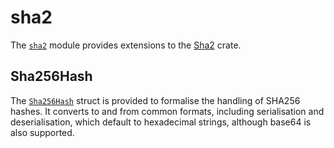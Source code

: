 # sha2

The [`sha2`](https://docs.rs/rubedo/latest/rubedo/sha2/index.html) module
provides extensions to the [Sha2](https://crates.io/crates/sha2) crate.


## Sha256Hash

The [`Sha256Hash`](https://docs.rs/http/latest/sha2/sha256hash/struct.Sha256Hash.html)
struct is provided to formalise the handling of SHA256 hashes. It converts to
and from common formats, including serialisation and deserialisation, which
default to hexadecimal strings, although base64 is also supported.


